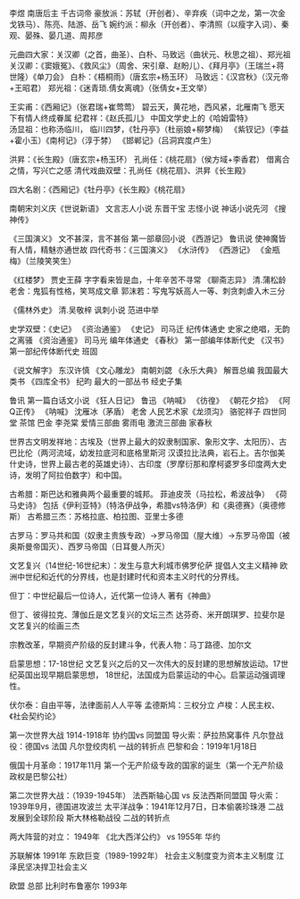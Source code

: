 李煜   南唐后主   千古词帝
豪放派：苏轼（开创者）、辛弃疾（词中之龙，第一次金戈铁马）、陈亮、陆游、岳飞
婉约派：柳永（开创者）、李清照（以瘦字入词）、秦观、晏殊、晏几道、周邦彦

元曲四大家：关汉卿（之首，曲圣）、白朴、马致远（曲状元、秋思之祖）、郑光祖
关汉卿：《窦娥冤》、《救风尘》（周舍、宋引章、赵盼儿）、《拜月亭》（王瑞兰+蒋世隆）《单刀会》
白朴：《梧桐雨》（唐玄宗+杨玉环）
马致远：《汉宫秋》（汉元帝+王昭君）
郑光祖：《迷青琐.倩女离魂》（张倩女+王文举）


王实甫：《西厢记》（张君瑞+崔莺莺） 碧云天，黄花地，西风紧，北雁南飞  愿天下有情人终成眷属
纪君祥：《赵氏孤儿》 中国文学史上的《哈姆雷特》     
汤显祖：也称汤临川， 临川四梦，《牡丹亭》（杜丽娘+柳梦梅） 《紫钗记》（李益+霍小玉）《南柯记》（淳于棼）   《邯郸记》（吕洞宾度卢生）

洪昇：《长生殿》（唐玄宗+杨玉环）
孔尚任：《桃花扇》（侯方域+李香君）    借离合之情，写兴亡之感
清代戏曲双壁：孔尚任《桃花扇》、洪昇《长生殿》

四大名剧：《西厢记》《牡丹亭》《长生殿》《桃花扇》

南朝宋刘义庆《世说新语》 文言志人小说
东晋干宝 志怪小说 神话小说先河 《搜神传》

《三国演义》 文不甚深，言不甚俗  第一部章回小说
《西游记》 鲁讯说 使神魔皆有人情，精魅亦通世故
四代奇书：《三国演义》 《水浒传》 《西游记》 《金瓶梅》（兰陵笑笑生）


《红楼梦》 贾史王薛  字字看来皆是血，十年辛苦不寻常
《聊斋志异》 清.蒲松龄  老舍：鬼狐有性格，笑骂成文章   郭沫若：写鬼写妖高人一等、刺贪刺虐入木三分 

《儒林外史》 清.吴敬梓  讽刺小说 范进中举



史学双壁：《史记》 《资治通鉴》
《史记》 司马迁 纪传体通史   史家之绝唱，无韵之离骚
《资治通鉴》 司马光  编年体通史 
《春秋》   第一部编年体断代史
 《汉书》 第一部纪传体断代史 班固


《说文解字》 东汉许慎
《文心雕龙》 南朝刘勰
《永乐大典》 解晋总编 我国最大类书
《四库全书》 纪昀 最大的一部丛书  经史子集


鲁讯 第一篇白话文小说 《狂人日记》
鲁迅 《呐喊》 《彷徨》 《朝花夕拾》 《阿Q正传》 《呐喊》
沈雁冰（茅盾） 
老舍 人民艺术家《龙须沟》 骆驼祥子 四世同堂  茶馆
巴金 李尧棠 爱情三部曲 雾雨电  激流三部曲 家春秋


世界古文明发祥地：古埃及（世界上最大的奴隶制国家、象形文字、太阳历）、古巴比伦（两河流域，幼发拉底河和底格里斯河  汉谟拉比法典，岩石上。吉尔伽美什史诗，世界上最古老的英雄史诗）、古印度（罗摩衍那和摩柯婆罗多印度两大史诗，发明了阿拉伯数字）和中国。

古希腊：斯巴达和雅典两个最重要的城邦。  菲迪皮茨（马拉松，希波战争）
《荷马史诗》 包括《伊利亚特》（特洛伊战争，希腊vs特洛伊）和《奥德赛》（奥德修斯）
古希腊三杰：苏格拉底、柏拉图、亚里士多德

古罗马：罗马共和国（奴隶主贵族专政）->罗马帝国（屋大维）->东罗马帝国（被奥斯曼帝国灭）、西罗马帝国（日耳曼人所灭）


文艺复兴（14世纪-16世纪末）：发生与意大利城市佛罗伦萨  提倡人文主义精神   欧洲中世纪和近代的分界线，也是封建时代和资本主义时代的分界线。

但丁：中世纪最后一位诗人，近代第一位诗人 著有《神曲》

但丁、彼得拉克、薄伽丘是文艺复兴的文坛三杰
达芬奇、米开朗琪罗、拉斐尔是文艺复兴的绘画三杰


宗教改革，早期资产阶级的反封建斗争，代表人物：马丁路德、加尔文

启蒙思想：17-18世纪 文艺复兴之后的又一次伟大的反封建的思想解放运动。17世纪英国出现早期启蒙思想，
18世纪，法国成为启蒙运动的中心。启蒙运动强调理性。

伏尔泰：自由平等，法律面前人人平等
孟德斯鸠：三权分立
卢梭：人民主权、《社会契约论》


第一次世界大战  1914-1918年  协约国vs 同盟国
导火索：萨拉热窝事件
凡尔登战役：德国vs 法国  凡尔登绞肉机  一战的转折点
巴黎和会：1919年1月18日

俄国十月革命：1917年11月 第一个无产阶级专政的国家的诞生（第一个无产阶级政权是巴黎公社）



第二次世界大战：（1939-1945年）  法西斯轴心国 vs 反法西斯同盟国
导火索：1939年9月，德国进攻波兰
太平洋战争：1941年12月7日，日本偷袭珍珠港 二战发展到全球阶段
斯大林格勒战役 二战的转折点  

两大阵营的对立：
1949年 《北大西洋公约》 vs 1955年 华约

苏联解体 1991年   东欧巨变（1989-1992年） 社会主义制度变为资本主义制度
江泽民坚决捍卫社会主义

欧盟 总部 比利时布鲁塞尔 1993年 





